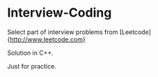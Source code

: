 # Interview-Coding

Select part of interview problems from [Leetcode]{http://www.leetcode.com}

Solution in C++.

Just for practice.


